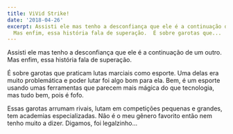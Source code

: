 ```yaml
---
title: ViVid Strike!
date: '2018-04-26'
excerpt: Assisti ele mas tenho a desconfiança que ele é a continuação de um outro.
  Mas enfim, essa história fala de superação.  É sobre garotas que...
---
```




Assisti ele mas tenho a desconfiança que ele é a continuação de um outro. Mas enfim, essa história fala de superação.

É sobre garotas que praticam lutas marciais como esporte. Uma delas era muito problemática e poder lutar foi algo bom para ela. Bem, é um esporte usando umas ferramentas que parecem mais mágica do que tecnologia, mas tudo bem, pois é fofo.

Essas garotas arrumam rivais, lutam em competições pequenas e grandes, tem academias especializadas. Não é o meu gênero favorito então nem tenho muito a dizer. Digamos, foi legalzinho...